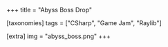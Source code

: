 +++
title = "Abyss Boss Drop"

[taxonomies]
tags = ["CSharp", "Game Jam", "Raylib"]

[extra]
img = "abyss_boss.png"
+++

